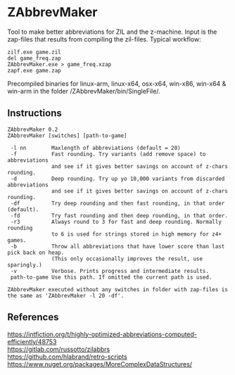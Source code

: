 # ZAbbrevMaker
Tool to make better abbreviations for ZIL and the z-machine. Input is the zap-files that results from compiling the zil-files. Typical workflow:

    zilf.exe game.zil
    del game_freq.zap
    ZAbbrevMaker.exe > game_freq.xzap
    zapf.exe game.zap
    
Precompiled binaries for linux-arm, linux-x64, osx-x64, win-x86, win-x64 & win-arm in the folder /ZAbbrevMaker/bin/SingleFile/.

## Instructions

    ZAbbrevMaker 0.2
    ZAbbrevMaker [switches] [path-to-game]
    
     -l nn        Maxlength of abbreviations (default = 20)
     -f           Fast rounding. Try variants (add remove space) to abbreviations
                  and see if it gives better savings on account of z-chars rounding.
     -d           Deep rounding. Try up yo 10,000 variants from discarded abbreviations
                  and see if it gives better savings on account of z-chars rounding.
     -df          Try deep rounding and then fast rounding, in that order (default).
     -fd          Try fast rounding and then deep rounding, in that order.
     -r3          Always round to 3 for fast and deep rounding. Normally rounding
                  to 6 is used for strings stored in high memory for z4+ games.
     -b           Throw all abbreviations that have lower score than last pick back on heap.
                  (This only occasionally improves the result, use sparingly.)
     -v           Verbose. Prints progress and intermediate results.
     path-to-game Use this path. If omitted the current path is used.
    
    ZAbbrevMaker executed without any switches in folder with zap-files is
    the same as 'ZAbbrevMaker -l 20 -df'.
    
## References
https://intfiction.org/t/highly-optimized-abbreviations-computed-efficiently/48753  
https://gitlab.com/russotto/zilabbrs  
https://github.com/hlabrand/retro-scripts  
https://www.nuget.org/packages/MoreComplexDataStructures/
